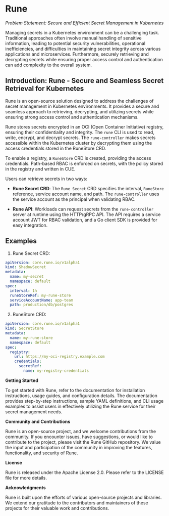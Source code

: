 # Rune

*Problem Statement: Secure and Efficient Secret Management in Kubernetes*

Managing secrets in a Kubernetes environment can be a challenging task. Traditional approaches often involve manual handling of sensitive information, leading to potential security vulnerabilities, operational inefficiencies, and difficulties in maintaining secret integrity across various applications and microservices. Furthermore, securely retrieving and decrypting secrets while ensuring proper access control and authentication can add complexity to the overall system.

## **Introduction: Rune - Secure and Seamless Secret Retrieval for Kubernetes**

Rune is an open-source solution designed to address the challenges of secret management in Kubernetes environments. It provides a secure and seamless approach to retrieving, decrypting, and utilizing secrets while ensuring strong access control and authentication mechanisms.

Rune stores secrets encrypted in an OCI (Open Container Initiative) registry, ensuring their confidentiality and integrity. The `rune` CLI is used to read, write, encrypt, and decrypt secrets. The `rune-controller` makes secrets accessible within the Kubernetes cluster by decrypting them using the access credentials stored in the RuneStore CRD.

To enable a registry, a `RuneStore` CRD is created, providing the access credentials. Path-based RBAC is enforced on secrets, with the policy stored in the registry and written in CUE.

Users can retrieve secrets in two ways:

- **Rune Secret CRD**: The `Rune Secret` CRD specifies the interval, `RuneStore` reference, service account name, and path. The `rune-controller` uses the service account as the principal when validating RBAC.

- **Rune API**: Workloads can request secrets from the `rune-controller` server at runtime using the HTTP/gRPC API. The API requires a service account JWT for RBAC validation, and a Go client SDK is provided for easy integration.

## **Examples**

1. Rune Secret CRD:

```yaml
apiVersion: core.rune.io/v1alpha1
kind: ShadowSecret
metadata:
  name: my-secret
  namespace: default
spec:
  interval: 1h
  runeStoreRef: my-rune-store
  serviceAccountName: app-team
  path: production/db/postgres
```

2. RuneStore CRD:

```yaml
apiVersion: core.rune.io/v1alpha1
kind: SecretStore
metadata:
  name: my-rune-store
  namespace: default
spec:
  registry:
    url: https://my-oci-registry.example.com
    credentials:
      secretRef:
        name: my-registry-credentials
```

**Getting Started**

To get started with Rune, refer to the documentation for installation instructions, usage guides, and configuration details. The documentation provides step-by-step instructions, sample YAML definitions, and CLI usage examples to assist users in effectively utilizing the Rune service for their secret management needs.

**Community and Contributions**

Rune is an open-source project, and we welcome contributions from the community. If you encounter issues, have suggestions, or would like to contribute to the project, please visit the Rune GitHub repository. We value the input and participation of the community in improving the features, functionality, and security of Rune.

**License**

Rune is released under the Apache License 2.0. Please refer to the LICENSE file for more details.

**Acknowledgments**

Rune is built upon the efforts of various open-source projects and libraries. We extend our gratitude to the contributors and maintainers of these projects for their valuable work and contributions.
